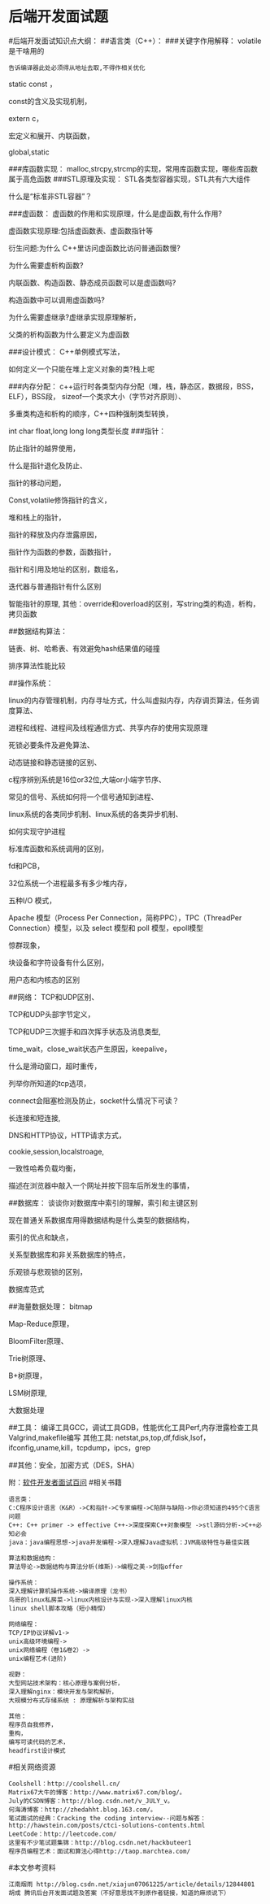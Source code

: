 后端开发面试题
===================


#后端开发面试知识点大纲：
##语言类（C++）：
###关键字作用解释：
volatile是干啥用的

	告诉编译器此处必须得从地址去取,不得作相关优化
	
static const ，
			
const的含义及实现机制，

extern c，
			
宏定义和展开、内联函数，

global,static

###库函数实现：
malloc,strcpy,strcmp的实现，常用库函数实现，哪些库函数属于高危函数
###STL原理及实现：
STL各类型容器实现，STL共有六大组件

什么是“标准非STL容器”？

###虚函数：
虚函数的作用和实现原理，什么是虚函数,有什么作用? 
			
虚函数实现原理:包括虚函数表、虚函数指针等 
			
衍生问题:为什么 C++里访问虚函数比访问普通函数慢? 
			
为什么需要虚析构函数?

内联函数、构造函数、静态成员函数可以是虚函数吗?
			
构造函数中可以调用虚函数吗?
			
为什么需要虚继承?虚继承实现原理解析，

父类的析构函数为什么要定义为虚函数

###设计模式：
C++单例模式写法，

如何定义一个只能在堆上定义对象的类?栈上呢

###内存分配：
c++运行时各类型内存分配（堆，栈，静态区，数据段，BSS，ELF），BSS段，
sizeof一个类求大小（字节对齐原则）、
			
多重类构造和析构的顺序，C++四种强制类型转换，
			
int char float,long long long类型长度
###指针：

防止指针的越界使用，

什么是指针退化及防止、

指针的移动问题，
			
Const,volatile修饰指针的含义，
			
堆和栈上的指针，
			
指针的释放及内存泄露原因，

指针作为函数的参数，函数指针，
			
指针和引用及地址的区别，数组名，

迭代器与普通指针有什么区别

智能指针的原理,
		其他：override和overload的区别，写string类的构造，析构，拷贝函数
		
##数据结构算法：

链表、树、哈希表、有效避免hash结果值的碰撞

排序算法性能比较
		
##操作系统：

linux的内存管理机制，内存寻址方式，什么叫虚拟内存，内存调页算法，任务调度算法、
		
进程和线程、进程间及线程通信方式、共享内存的使用实现原理

死锁必要条件及避免算法、
		
动态链接和静态链接的区别、
		
c程序辨别系统是16位or32位,大端or小端字节序、

常见的信号、系统如何将一个信号通知到进程、
		
linux系统的各类同步机制、linux系统的各类异步机制、
		
如何实现守护进程
		
标准库函数和系统调用的区别，
		
fd和PCB，
		
32位系统一个进程最多有多少堆内存，
		
五种I/O 模式，

Apache 模型（Process Per Connection，简称PPC），TPC（ThreadPer Connection）模型，以及 select 模型和 poll 模型，epoll模型

惊群现象，

块设备和字符设备有什么区别，

用户态和内核态的区别
		
##网络：
TCP和UDP区别、
		
TCP和UDP头部字节定义，
		
TCP和UDP三次握手和四次挥手状态及消息类型,
		
time_wait，close_wait状态产生原因，keepalive，
		
什么是滑动窗口，超时重传，
		
列举你所知道的tcp选项，
		
connect会阻塞检测及防止，socket什么情况下可读？
		
长连接和短连接, 
		
DNS和HTTP协议，HTTP请求方式，
		
cookie,session,localstroage,
		
一致性哈希负载均衡，
		
描述在浏览器中敲入一个网址并按下回车后所发生的事情，
		
##数据库：
谈谈你对数据库中索引的理解，索引和主键区别

现在普通关系数据库用得数据结构是什么类型的数据结构，
		
索引的优点和缺点，
		
关系型数据库和非关系数据库的特点，
		
乐观锁与悲观锁的区别，

数据库范式
	
##海量数据处理：
bitmap

Map-Reduce原理，

BloomFilter原理、

Trie树原理、

B+树原理，

LSM树原理,

大数据处理
	
##工具：
编译工具GCC，调试工具GDB，性能优化工具Perf,内存泄露检查工具Valgrind,makefile编写
其他工具: netstat,ps,top,df,fdisk,lsof，ifconfig,uname,kill，tcpdump，ipcs，grep
	
##其他：安全，加密方式（DES，SHA）
	
附：[软件开发者面试百问](http://blog.csdn.net/programmer_editor/article/details/4004408)
#相关书籍

	语言类：
	C:C程序设计语言（K&R）->C和指针->C专家编程->C陷阱与缺陷->你必须知道的495个C语言问题
	C++: C++ primer -> effective C++->深度探索C++对象模型 ->stl源码分析->C++必知必会
	java：java编程思想->java并发编程->深入理解Java虚拟机：JVM高级特性与最佳实践
	 
	算法和数据结构：
	算法导论->数据结构与算法分析(维斯)->编程之美->剑指offer
	 
	操作系统：
	深入理解计算机操作系统->编译原理（龙书）
	鸟哥的linux私房菜->linux内核设计与实现->深入理解linux内核
	linux shell脚本攻略（短小精悍）
	
	网络编程： 
	TCP/IP协议详解v1->
	unix高级环境编程->
	unix网络编程（卷1&卷2）->
	unix编程艺术(进阶)
	
	视野：
	大型网站技术架构：核心原理与案例分析，
	深入理解nginx：模块开发与架构解析，
	大规模分布式存储系统 : 原理解析与架构实战
	
	其他：
	程序员自我修养，
	重构，
	编写可读代码的艺术，
	headfirst设计模式
	
#相关网络资源

	Coolshell：http://coolshell.cn/
	Matrix67大牛的博客：http://www.matrix67.com/blog/。
	July的CSDN博客：http://blog.csdn.net/v_JULY_v。
	何海涛博客：http://zhedahht.blog.163.com/。
	笔试面试的经典：Cracking the coding interview--问题与解答：
	http://hawstein.com/posts/ctci-solutions-contents.html
	LeetCode：http://leetcode.com/
	这里有不少笔试题集锦：http://blog.csdn.net/hackbuteer1
	程序员编程艺术：面试和算法心得http://taop.marchtea.com/
	
	
	
#本文参考资料
	
	江南烟雨 http://blog.csdn.net/xiajun07061225/article/details/12844801
	胡成 腾讯后台开发面试题及答案（不好意思找不到原作者链接，知道的麻烦说下）
	


